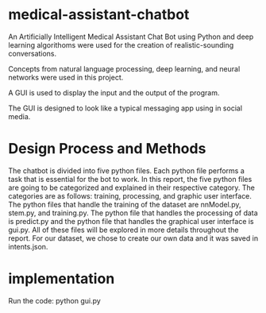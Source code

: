 # medical-assistant-chatbot
An Artificially Intelligent Medical Assistant Chat Bot using Python and deep learning algorithoms were used for the creation of realistic-sounding conversations.

Concepts from natural language processing, deep learning, and neural networks were used in this project.

A GUI is used to display the input and the output of the program.

The GUI is designed to look like a typical messaging app using in social media.

# Design Process and Methods
The chatbot is divided into five python files. Each python file performs a task that is essential for the bot to work. In this report, the five python files are going to be categorized and explained in their respective category. The categories are as follows: training, processing, and graphic user interface. The python files that handle the training of the dataset are nnModel.py, stem.py, and training.py. The python file that handles the processing of data is predict.py and the python file that handles the graphical user interface is gui.py. All of these files will be explored in more details throughout the report. For our dataset, we chose to create our own data and it was saved in intents.json.

# implementation 
Run the code:
python gui.py
